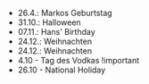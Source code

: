 - 26.4.: Markos Geburtstag
- 31.10.: Halloween
- 07.11.: Hans' Birthday
- 24.12.: Weihnachten
- 24.12.: Weihnachten
- 4.10 - Tag des Vodkas !important
- 26.10 - National Holiday